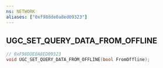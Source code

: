 ```yaml
---
ns: NETWORK
aliases: ["0xf98dde0a8ed09323"]
---
```

## UGC_SET_QUERY_DATA_FROM_OFFLINE

```c
// 0xF98DDE0A8ED09323
void UGC_SET_QUERY_DATA_FROM_OFFLINE(bool FromOffline);
```
